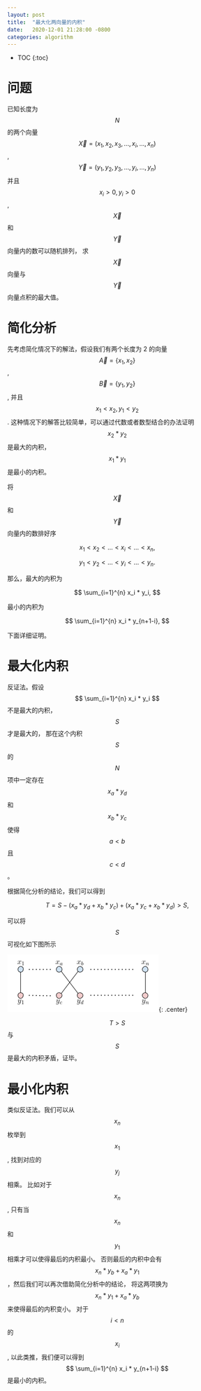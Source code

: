 ```yaml
---
layout: post
title:  "最大化两向量的内积"
date:   2020-12-01 21:28:00 -0800
categories: algorithm
---
```

* TOC
{:toc}

# 问题

已知长度为 $$ N $$ 的两个向量
$$ \vec{X} = \left (x_1, x_2, x_3, ..., x_i, ..., x_n \right ) $$,
$$ \vec{Y} = \left (y_1, y_2, y_3, ..., y_i, ..., y_n \right ) $$
并且 $$ x_i > 0, y_i > 0 $$, $$ \vec{X} $$ 和 $$ \vec{Y} $$ 向量内的数可以随机排列，
求 $$ \vec{X} $$ 向量与 $$ \vec{Y} $$ 向量点积的最大值。

# 简化分析

先考虑简化情况下的解法，假设我们有两个长度为 2 的向量
$$ \vec{A} = \{x_1, x_2\} $$,
$$ \vec{B} = \{y_1, y_2\} $$, 并且
$$ x_1 < x_2, y_1 < y_2 $$. 这种情况下的解答比较简单，可以通过代数或者数型结合的办法证明
$$ x_2 * y_2 $$ 是最大的内积，$$ x_1 * y_1 $$ 是最小的内积。

将 $$ \vec{X} $$ 和 $$ \vec{Y} $$ 向量内的数排好序

$$ x_1 < x_2 < ... < x_i < ... < x_n, $$

$$ y_1 < y_2 < ... < y_i < ... < y_n. $$


那么，最大的内积为

$$ \sum_{i=1}^{n} x_i * y_i,	$$

最小的内积为

$$ \sum_{i=1}^{n} x_i * y_{n+1-i},	$$

下面详细证明。

# 最大化内积

反证法。假设 $$ \sum_{i=1}^{n} x_i * y_i	$$ 不是最大的内积，$$ S $$ 才是最大的，
那在这个内积 $$ S $$ 的 $$ N $$ 项中一定存在
$$ x_a * y_d $$ 和 $$ x_b * y_c $$ 使得 $$ a < b $$ 且 $$ c < d $$。

根据简化分析的结论，我们可以得到

$$ T = S - (x_a * y_d + x_b * y_c) + (x_a * y_c + x_b * y_d) > S, $$

可以将 $$ S $$ 可视化如下图所示

![max-inner-product](/assets/images/max-inner-product.png){: .center}

$$ T > S $$ 与 $$ S $$ 是最大的内积矛盾，证毕。

# 最小化内积

类似反证法。我们可以从 $$ x_n $$ 枚举到 $$ x_1 $$, 找到对应的 $$ y_j $$ 相乘。
比如对于 $$ x_n $$, 只有当 $$ x_n $$ 和 $$ y_1 $$ 相乘才可以使得最后的内积最小。
否则最后的内积中会有 $$ x_n * y_b + x_a * y_1 $$，然后我们可以再次借助简化分析中的结论，
将这两项换为 $$ x_n * y_1 + x_a * y_b $$ 来使得最后的内积变小。
对于 $$ i < n $$ 的 $$ x_i $$, 以此类推，我们便可以得到
$$ \sum_{i=1}^{n} x_i * y_{n+1-i}	$$ 是最小的内积。
